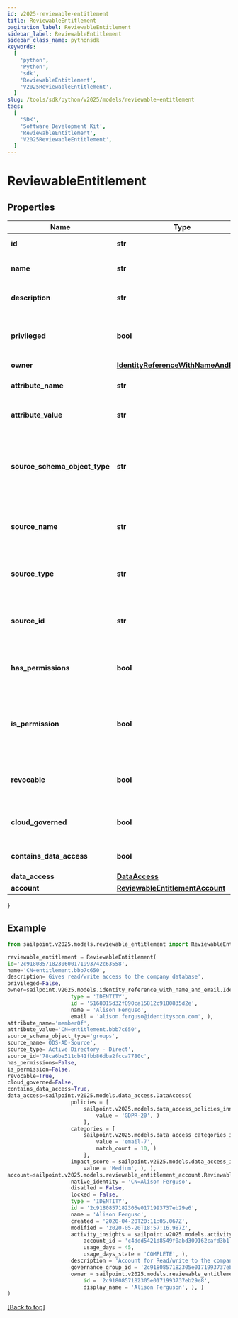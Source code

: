 ```yaml
---
id: v2025-reviewable-entitlement
title: ReviewableEntitlement
pagination_label: ReviewableEntitlement
sidebar_label: ReviewableEntitlement
sidebar_class_name: pythonsdk
keywords:
  [
    'python',
    'Python',
    'sdk',
    'ReviewableEntitlement',
    'V2025ReviewableEntitlement',
  ]
slug: /tools/sdk/python/v2025/models/reviewable-entitlement
tags:
  [
    'SDK',
    'Software Development Kit',
    'ReviewableEntitlement',
    'V2025ReviewableEntitlement',
  ]
---
```


# ReviewableEntitlement

## Properties

| Name | Type | Description | Notes |
| --- | --- | --- | --- |
| **id** | **str** | The id for the entitlement | [optional] |
| **name** | **str** | The name of the entitlement | [optional] |
| **description** | **str** | Information about the entitlement | [optional] |
| **privileged** | **bool** | Indicates if the entitlement is a privileged entitlement | [optional] [default to False] |
| **owner** | [**IdentityReferenceWithNameAndEmail**](identity-reference-with-name-and-email) |  | [optional] |
| **attribute_name** | **str** | The name of the attribute on the source | [optional] |
| **attribute_value** | **str** | The value of the attribute on the source | [optional] |
| **source_schema_object_type** | **str** | The schema object type on the source used to represent the entitlement and its attributes | [optional] |
| **source_name** | **str** | The name of the source for which this entitlement belongs | [optional] |
| **source_type** | **str** | The type of the source for which the entitlement belongs | [optional] |
| **source_id** | **str** | The ID of the source for which the entitlement belongs | [optional] |
| **has_permissions** | **bool** | Indicates if the entitlement has permissions | [optional] [default to False] |
| **is_permission** | **bool** | Indicates if the entitlement is a representation of an account permission | [optional] [default to False] |
| **revocable** | **bool** | Indicates whether the entitlement can be revoked | [optional] [default to False] |
| **cloud_governed** | **bool** | True if the entitlement is cloud governed | [optional] [default to False] |
| **contains_data_access** | **bool** | True if the entitlement has DAS data | [optional] [default to False] |
| **data_access** | [**DataAccess**](data-access) |  | [optional] |
| **account** | [**ReviewableEntitlementAccount**](reviewable-entitlement-account) |  | [optional] |

}

## Example

```python
from sailpoint.v2025.models.reviewable_entitlement import ReviewableEntitlement

reviewable_entitlement = ReviewableEntitlement(
id='2c918085718230600171993742c63558',
name='CN=entitlement.bbb7c650',
description='Gives read/write access to the company database',
privileged=False,
owner=sailpoint.v2025.models.identity_reference_with_name_and_email.IdentityReferenceWithNameAndEmail(
                    type = 'IDENTITY',
                    id = '5168015d32f890ca15812c9180835d2e',
                    name = 'Alison Ferguso',
                    email = 'alison.ferguso@identitysoon.com', ),
attribute_name='memberOf',
attribute_value='CN=entitlement.bbb7c650',
source_schema_object_type='groups',
source_name='ODS-AD-Source',
source_type='Active Directory - Direct',
source_id='78ca6be511cb41fbb86dba2fcca7780c',
has_permissions=False,
is_permission=False,
revocable=True,
cloud_governed=False,
contains_data_access=True,
data_access=sailpoint.v2025.models.data_access.DataAccess(
                    policies = [
                        sailpoint.v2025.models.data_access_policies_inner.DataAccess_policies_inner(
                            value = 'GDPR-20', )
                        ],
                    categories = [
                        sailpoint.v2025.models.data_access_categories_inner.DataAccess_categories_inner(
                            value = 'email-7',
                            match_count = 10, )
                        ],
                    impact_score = sailpoint.v2025.models.data_access_impact_score.DataAccess_impactScore(
                        value = 'Medium', ), ),
account=sailpoint.v2025.models.reviewable_entitlement_account.ReviewableEntitlement_account(
                    native_identity = 'CN=Alison Ferguso',
                    disabled = False,
                    locked = False,
                    type = 'IDENTITY',
                    id = '2c9180857182305e0171993737eb29e6',
                    name = 'Alison Ferguso',
                    created = '2020-04-20T20:11:05.067Z',
                    modified = '2020-05-20T18:57:16.987Z',
                    activity_insights = sailpoint.v2025.models.activity_insights.ActivityInsights(
                        account_id = 'c4ddd5421d8549f0abd309162cafd3b1',
                        usage_days = 45,
                        usage_days_state = 'COMPLETE', ),
                    description = 'Account for Read/write to the company database',
                    governance_group_id = '2c9180857182305e0171993737eb29e6',
                    owner = sailpoint.v2025.models.reviewable_entitlement_account_owner.ReviewableEntitlement_account_owner(
                        id = '2c9180857182305e0171993737eb29e8',
                        display_name = 'Alison Ferguson', ), )
)

```

[[Back to top]](#)
